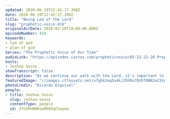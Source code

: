 ```yaml
---
updated: 2020-06-19T22:42:17.390Z
date: 2020-06-19T22:42:17.390Z
title: "Being Led of the Lord"
slug: "prophetic-voice-416"
originalAirDate: 2020-03-20T19:00:00.000Z
episodeNumber: 416
keywords:
- led of god
- plan of god
Series: "The Prophetic Voice of Our Time"
audioLink: "https://episodes.castos.com/propheticvoice/03-21-22-20-Prophetic-Voice-of-our-Time-[mixdown]-01.mp3"
hosts:
- Joshua Sosso
showTranscript: false
description: "As we continue our walk with the Lord, it's important to remember to let Him take the lead. With all the chaos in the world, being in God's plan and where He wants us is the safest place we can be. God desires for the body of Christ to have influence over all aspects of culture and business, but he requires us to be led by Him..."
featuredImage: "//images.ctfassets.net/vfgh62eq5a4k/2hhRu7EUhTONNJwC5Vo6io/ff1532f34219a857c6633e8a62fc92d3/selective-focus-photography-of-hand-1654698__1_.jpg"
photoCredit: "Ricardo Esquivel"
people:
- title: Joshua Sosso
  slug: joshua-sosso
  contentType: people
  id: 2fn2KHOWEow0K6EqCkaywa
---
```

